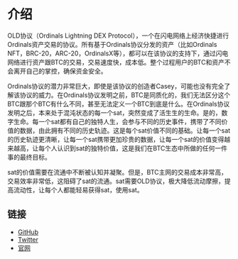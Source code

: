 介绍
============

OLD协议（Ordinals Lightning DEX Protocol），一个在闪电网络上经济快捷进行Ordinals资产交易的协议。所有基于Ordinals协议分发的资产（比如Ordinals NFT，BRC-20，ARC-20，OrdinalsX等），都可以在该协议的支持下，通过闪电网络进行资产跟BTC的交易，交易速度快，成本低。整个过程用户的BTC和资产不会离开自己的掌控，确保资金安全。

Ordinals协议的潜力非常巨大，即使是该协议的创造者Casey，可能也没有完全了解该协议的威力。在Ordinals协议发明之前，BTC是同质化的，我们无法区分这个BTC跟那个BTC有什么不同，甚至无法定义一个BTC到底是什么。在Ordinals协议发明之后，本来处于混沌状态的每一个sat，突然变成了活生生的生命。是的，数字生命。每一个sat都有自己的独特人生，会参与不同的历史事件，携带了不同价值的数据，由此拥有不同的历史轨迹。这是每个sat价值不同的基础。让每一个sat的历史轨迹更清晰，让每一个sat携带更加珍贵的数据，让每一个sat的价值变得越来越高，让每个人认识到sat的独特价值，这是我们在BTC生态中所做的任何一件事的最终目标。

sat的价值需要在流通中不断被认知并凝聚。但是，BTC主网的交易成本非常高，交易效率非常低，这阻碍了sat的流通。sat需要OLD协议，极大降低流动摩擦，提高流动性，让每个人都能轻易获得sat，使用sat。




链接
-----

- [GitHub](https://github.com/OLProtocol/)
- [Twitter](https://x.com/OLDProtocol/)
- [官网](https://ordinalslightning.xyz)
